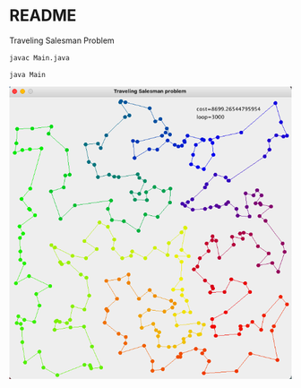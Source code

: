 # README

Traveling Salesman Problem

```
javac Main.java
```
```
java Main
```

![img](./tsp.png "tsp sample")
